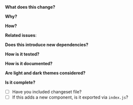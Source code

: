 **What does this change?**

**Why?**

**How?**

**Related issues**:

**Does this introduce new dependencies?**

**How is it tested?**

**How is it documented?**

**Are light and dark themes considered?**

**Is it complete?**
- [ ] Have you included changeset file?
- [ ] If this adds a new component, is it exported via `index.js`?
